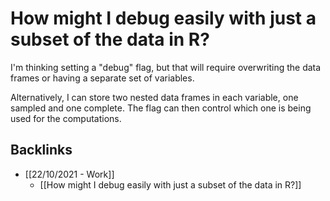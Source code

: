 # How might I debug easily with just a subset of the data in R?
I'm thinking setting a "debug" flag, but that will require overwriting the data frames or having a separate set of variables.

Alternatively, I can store two nested data frames in each variable, one sampled and one complete. The flag can then control which one is being used for the computations.

## Backlinks
* [[22/10/2021 - Work]]
	* [[How might I debug easily with just a subset of the data in R?]]

<!-- {BearID:FA30F102-7920-4DBE-B776-234313ED491C-47111-0000009DBB07500D} -->
